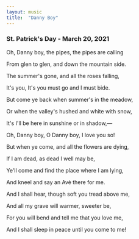 ```yaml
---
layout: music
title:  "Danny Boy"
---
```


### St. Patrick's Day - March 20, 2021

Oh, Danny boy, the pipes, the pipes are calling

From glen to glen, and down the mountain side.

The summer's gone, and all the roses falling,

It's you, It's you must go and I must bide.

But come ye back when summer's in the meadow,

Or when the valley's hushed and white with snow,

It's I'll be here in sunshine or in shadow,—

Oh, Danny boy, O Danny boy, I love you so!


But when ye come, and all the flowers are dying,

If I am dead, as dead I well may be,

Ye'll come and find the place where I am lying,

And kneel and say an Avè there for me.

And I shall hear, though soft you tread above me,

And all my grave will warmer, sweeter be,

For you will bend and tell me that you love me,

And I shall sleep in peace until you come to me! 
